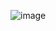 ![image](https://user-images.githubusercontent.com/113944302/236705686-adcf5fd9-f2b9-44d3-ad6c-3daaf32fb39b.png)

